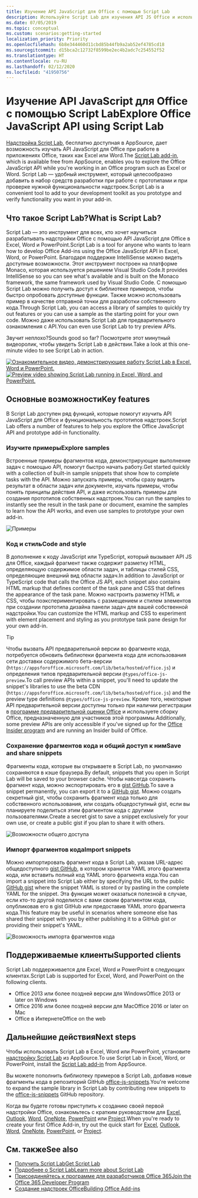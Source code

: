```yaml
---
title: Изучение API JavaScript для Office с помощью Script Lab
description: Используйте Script Lab для изучения API JS Office и использования функциональности работы с прототипами.
ms.date: 07/05/2019
ms.topic: conceptual
ms.custom: scenarios:getting-started
localization_priority: Priority
ms.openlocfilehash: 6b8e344460d11cbd85b44fb9a2ab52ef4785cd18
ms.sourcegitcommit: d15bca2c12732f8599be2ec4b2adc7c254552f52
ms.translationtype: HT
ms.contentlocale: ru-RU
ms.lasthandoff: 02/12/2020
ms.locfileid: "41950756"
---
```

# <a name="explore-office-javascript-api-using-script-lab"></a><span data-ttu-id="8ac4b-103">Изучение API JavaScript для Office с помощью Script Lab</span><span class="sxs-lookup"><span data-stu-id="8ac4b-103">Explore Office JavaScript API using Script Lab</span></span>

<span data-ttu-id="8ac4b-104">[Надстройка Script Lab](https://appsource.microsoft.com/product/office/WA104380862), бесплатно доступная в AppSource, дает возможность изучать API JavaScript для Office при работе в приложениях Office, таких как Excel или Word.</span><span class="sxs-lookup"><span data-stu-id="8ac4b-104">The [Script Lab add-in](https://appsource.microsoft.com/product/office/WA104380862), which is available free from AppSource, enables you to explore the Office JavaScript API while you're working in an Office program such as Excel or Word.</span></span> <span data-ttu-id="8ac4b-105">Script Lab — удобный инструмент, который целесообразно добавить в набор средств разработки при работе с прототипами и при проверке нужной функциональности надстроек.</span><span class="sxs-lookup"><span data-stu-id="8ac4b-105">Script Lab is a convenient tool to add to your development toolkit as you prototype and verify functionality you want in your add-in.</span></span>

## <a name="what-is-script-lab"></a><span data-ttu-id="8ac4b-106">Что такое Script Lab?</span><span class="sxs-lookup"><span data-stu-id="8ac4b-106">What is Script Lab?</span></span>

<span data-ttu-id="8ac4b-107">Script Lab — это инструмент для всех, кто хочет научиться разрабатывать надстройки Office с помощью API JavaScript для Office в Excel, Word и  PowerPoint.</span><span class="sxs-lookup"><span data-stu-id="8ac4b-107">Script Lab is a tool for anyone who wants to learn how to develop Office Add-ins using the Office JavaScript API in Excel, Word, or PowerPoint.</span></span> <span data-ttu-id="8ac4b-108">Благодаря поддержке IntelliSense можно видеть доступные возможности. Этот инструмент построен на платформе Monaco, которая используется решением Visual Studio Code.</span><span class="sxs-lookup"><span data-stu-id="8ac4b-108">It provides IntelliSense so you can see what's available and is built on the Monaco framework, the same framework used by Visual Studio Code.</span></span> <span data-ttu-id="8ac4b-109">С помощью Script Lab можно получить доступ к библиотеке примеров, чтобы быстро опробовать доступные функции. Также можно использовать пример в качестве отправной точки для разработки собственного кода.</span><span class="sxs-lookup"><span data-stu-id="8ac4b-109">Through Script Lab, you can access a library of samples to quickly try out features or you can use a sample as the starting point for your own code.</span></span> <span data-ttu-id="8ac4b-110">Можно даже использовать Script Lab для предварительного ознакомления с API.</span><span class="sxs-lookup"><span data-stu-id="8ac4b-110">You can even use Script Lab to try preview APIs.</span></span>

<span data-ttu-id="8ac4b-111">Звучит неплохо?</span><span class="sxs-lookup"><span data-stu-id="8ac4b-111">Sounds good so far?</span></span> <span data-ttu-id="8ac4b-112">Посмотрите этот минутный видеоролик, чтобы увидеть Script Lab в действии.</span><span class="sxs-lookup"><span data-stu-id="8ac4b-112">Take a look at this one-minute video to see Script Lab in action.</span></span>

<span data-ttu-id="8ac4b-113">[![Ознакомительное видео, демонстрирующее работу Script Lab в Excel, Word и PowerPoint.](../images/screenshot-wide-youtube.png 'Ознакомительное видео о Script Lab')](https://aka.ms/scriptlabvideo)</span><span class="sxs-lookup"><span data-stu-id="8ac4b-113">[![Preview video showing Script Lab running in Excel, Word, and PowerPoint.](../images/screenshot-wide-youtube.png 'Script Lab preview video')](https://aka.ms/scriptlabvideo)</span></span>

## <a name="key-features"></a><span data-ttu-id="8ac4b-114">Основные возможности</span><span class="sxs-lookup"><span data-stu-id="8ac4b-114">Key features</span></span>

<span data-ttu-id="8ac4b-115">В Script Lab доступен ряд функций, которые помогут изучить API JavaScript для Office и функциональность прототипов надстроек.</span><span class="sxs-lookup"><span data-stu-id="8ac4b-115">Script Lab offers a number of features to help you explore the Office JavaScript API and prototype add-in functionality.</span></span>

### <a name="explore-samples"></a><span data-ttu-id="8ac4b-116">Изучите примеры</span><span class="sxs-lookup"><span data-stu-id="8ac4b-116">Explore samples</span></span>

<span data-ttu-id="8ac4b-117">Встроенные примеры фрагментов кода, демонстрирующие выполнение задач с помощью API, помогут быстро начать работу.</span><span class="sxs-lookup"><span data-stu-id="8ac4b-117">Get started quickly with a collection of built-in sample snippets that show how to complete tasks with the API.</span></span> <span data-ttu-id="8ac4b-118">Можно запускать примеры, чтобы сразу видеть результат в области задач или документе, изучать примеры, чтобы понять принципы действия API, и даже использовать примеры для создания прототипов собственных надстроек.</span><span class="sxs-lookup"><span data-stu-id="8ac4b-118">You can run the samples to instantly see the result in the task pane or document, examine the samples to learn how the API works, and even use samples to prototype your own add-in.</span></span>

![Примеры](../images/script-lab-samples.jpg)

### <a name="code-and-style"></a><span data-ttu-id="8ac4b-120">Код и стиль</span><span class="sxs-lookup"><span data-stu-id="8ac4b-120">Code and style</span></span>

<span data-ttu-id="8ac4b-121">В дополнение к коду JavaScript или TypeScript, который вызывает API JS для Office, каждый фрагмент также содержит разметку HTML, определяющую содержимое области задач, и таблицы стилей CSS, определяющие внешний вид области задач.</span><span class="sxs-lookup"><span data-stu-id="8ac4b-121">In addition to JavaScript or TypeScript code that calls the Office JS API, each snippet also contains HTML markup that defines content of the task pane and CSS that defines the appearance of the task pane.</span></span> <span data-ttu-id="8ac4b-122">Можно настроить разметку HTML и  CSS, чтобы поэкспериментировать с размещением и стилем элементов при создании прототипа дизайна панели задач для вашей собственной надстройки.</span><span class="sxs-lookup"><span data-stu-id="8ac4b-122">You can customize the HTML markup and CSS to experiment with element placement and styling as you prototype task pane design for your own add-in.</span></span>

> [!TIP]
> <span data-ttu-id="8ac4b-123">Чтобы вызвать API предварительной версии во фрагменте кода, потребуется обновить библиотеки фрагмента кода для использования сети доставки содержимого бета-версии (`https://appsforoffice.microsoft.com/lib/beta/hosted/office.js`) и определения типов предварительной версии `@types/office-js-preview`.</span><span class="sxs-lookup"><span data-stu-id="8ac4b-123">To call preview APIs within a snippet, you'll need to update the snippet's libraries to use the beta CDN (`https://appsforoffice.microsoft.com/lib/beta/hosted/office.js`) and the preview type definitions `@types/office-js-preview`.</span></span> <span data-ttu-id="8ac4b-124">Кроме того, некоторые API предварительной версии доступны только при наличии регистрации в [программе предварительной оценки Office](https://products.office.com/office-insider) и используете сборку Office, предназначенную для участников этой программы.</span><span class="sxs-lookup"><span data-stu-id="8ac4b-124">Additionally, some preview APIs are only accessible if you've signed up for the [Office Insider program](https://products.office.com/office-insider) and are running an Insider build of Office.</span></span>

### <a name="save-and-share-snippets"></a><span data-ttu-id="8ac4b-125">Сохранение фрагментов кода и общий доступ к ним</span><span class="sxs-lookup"><span data-stu-id="8ac4b-125">Save and share snippets</span></span>

<span data-ttu-id="8ac4b-126">Фрагменты кода, которые вы открываете в Script Lab, по умолчанию сохраняются в кэше браузера.</span><span class="sxs-lookup"><span data-stu-id="8ac4b-126">By default, snippets that you open in Script Lab will be saved to your browser cache.</span></span> <span data-ttu-id="8ac4b-127">Чтобы навсегда сохранить фрагмент кода, можно экспортировать его в [gist GitHub](https://gist.github.com).</span><span class="sxs-lookup"><span data-stu-id="8ac4b-127">To save a snippet permanently, you can export it to a [GitHub gist](https://gist.github.com).</span></span> <span data-ttu-id="8ac4b-128">Можно создать секретный gist, чтобы сохранить фрагмент кода только для собственного использования, или создать общедоступный gist, если вы планируете поделиться этим фрагментом кода с другими пользователями.</span><span class="sxs-lookup"><span data-stu-id="8ac4b-128">Create a secret gist to save a snippet exclusively for your own use, or create a public gist if you plan to share it with others.</span></span>

![Возможности общего доступа](../images/script-lab-share.jpg)

### <a name="import-snippets"></a><span data-ttu-id="8ac4b-130">Импорт фрагментов кода</span><span class="sxs-lookup"><span data-stu-id="8ac4b-130">Import snippets</span></span>

<span data-ttu-id="8ac4b-131">Можно импортировать фрагмент кода в Script Lab, указав URL-адрес общедоступного [gist GitHub](https://gist.github.com), в котором хранится YAML этого фрагмента кода, или вставить полный код YAML этого фрагмента кода.</span><span class="sxs-lookup"><span data-stu-id="8ac4b-131">You can import a snippet into Script Lab either by specifying the URL to the public [GitHub gist](https://gist.github.com) where the snippet YAML is stored or by pasting in the complete YAML for the snippet.</span></span> <span data-ttu-id="8ac4b-132">Эта функция может оказаться полезной в случае, если кто-то другой поделился с вами своим фрагментом кода, опубликовав его в gist GitHub или предоставив YAML этого фрагмента кода.</span><span class="sxs-lookup"><span data-stu-id="8ac4b-132">This feature may be useful in scenarios where someone else has shared their snippet with you by either publishing it to a GitHub gist or providing their snippet's YAML.</span></span>

![Возможность импорта фрагментов кода](../images/script-lab-import-snippet.jpg)

## <a name="supported-clients"></a><span data-ttu-id="8ac4b-134">Поддерживаемые клиенты</span><span class="sxs-lookup"><span data-stu-id="8ac4b-134">Supported clients</span></span>

<span data-ttu-id="8ac4b-135">Script Lab поддерживается для Excel, Word и  PowerPoint в следующих клиентах.</span><span class="sxs-lookup"><span data-stu-id="8ac4b-135">Script Lab is supported for Excel, Word, and PowerPoint on the following clients.</span></span>

- <span data-ttu-id="8ac4b-136">Office 2013 или более поздней версии для Windows</span><span class="sxs-lookup"><span data-stu-id="8ac4b-136">Office 2013 or later on Windows</span></span>
- <span data-ttu-id="8ac4b-137">Office 2016 или более поздней версии для Mac</span><span class="sxs-lookup"><span data-stu-id="8ac4b-137">Office 2016 or later on Mac</span></span>
- <span data-ttu-id="8ac4b-138">Office в Интернете</span><span class="sxs-lookup"><span data-stu-id="8ac4b-138">Office on the web</span></span>

## <a name="next-steps"></a><span data-ttu-id="8ac4b-139">Дальнейшие действия</span><span class="sxs-lookup"><span data-stu-id="8ac4b-139">Next steps</span></span>

<span data-ttu-id="8ac4b-140">Чтобы использовать Script Lab в Excel, Word или  PowerPoint, установите [надстройку Script Lab](https://appsource.microsoft.com/product/office/WA104380862) из AppSource.</span><span class="sxs-lookup"><span data-stu-id="8ac4b-140">To use Script Lab in Excel, Word, or PowerPoint, install the [Script Lab add-in](https://appsource.microsoft.com/product/office/WA104380862) from AppSource.</span></span> 

<span data-ttu-id="8ac4b-141">Вы можете пополнить библиотеку примеров в Script Lab, добавив новые фрагменты кода в репозиторий GitHub [office-js-snippets](https://github.com/OfficeDev/office-js-snippets#office-js-snippets).</span><span class="sxs-lookup"><span data-stu-id="8ac4b-141">You're welcome to expand the sample library in Script Lab by contributing new snippets to the [office-js-snippets](https://github.com/OfficeDev/office-js-snippets#office-js-snippets) GitHub repository.</span></span>

<span data-ttu-id="8ac4b-142">Когда вы будете готовы приступить к созданию своей первой надстройки Office, ознакомьтесь с кратким руководством для [Excel](../quickstarts/excel-quickstart-jquery.md), [Outlook](/outlook/add-ins/quick-start?context=office/dev/add-ins/context), [Word](../quickstarts/word-quickstart.md), [OneNote](../quickstarts/onenote-quickstart.md), [PowerPoint](../quickstarts/powerpoint-quickstart.md) или [Project](../quickstarts/project-quickstart.md).</span><span class="sxs-lookup"><span data-stu-id="8ac4b-142">When you're ready to create your first Office Add-in, try out the quick start for [Excel](../quickstarts/excel-quickstart-jquery.md), [Outlook](/outlook/add-ins/quick-start?context=office/dev/add-ins/context), [Word](../quickstarts/word-quickstart.md), [OneNote](../quickstarts/onenote-quickstart.md), [PowerPoint](../quickstarts/powerpoint-quickstart.md), or [Project](../quickstarts/project-quickstart.md).</span></span>

## <a name="see-also"></a><span data-ttu-id="8ac4b-143">См. также</span><span class="sxs-lookup"><span data-stu-id="8ac4b-143">See also</span></span>

- [<span data-ttu-id="8ac4b-144">Получить Script Lab</span><span class="sxs-lookup"><span data-stu-id="8ac4b-144">Get Script Lab</span></span>](https://appsource.microsoft.com/product/office/WA104380862)
- [<span data-ttu-id="8ac4b-145">Подробнее о Script Lab</span><span class="sxs-lookup"><span data-stu-id="8ac4b-145">Learn more about Script Lab</span></span>](https://github.com/OfficeDev/script-lab#script-lab-a-microsoft-garage-project)
- [<span data-ttu-id="8ac4b-146">Присоединяйтесь к программе для разработчиков Office 365</span><span class="sxs-lookup"><span data-stu-id="8ac4b-146">Join the Office 365 Developer Program</span></span>](https://developer.microsoft.com/office/dev-program)
- [<span data-ttu-id="8ac4b-147">Создание надстроек Office</span><span class="sxs-lookup"><span data-stu-id="8ac4b-147">Building Office Add-ins</span></span>](../overview/office-add-ins-fundamentals.md)
